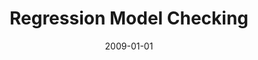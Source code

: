 ---
title: "Regression Model Checking"
date: 2009-01-01
venue: "25th IEEE International Conference on Software Maintenance (ICSM 2009), September 20-26, 2009, Edmonton, Alberta, Canada"
paperurl: https://doi.org/10.1109/ICSM.2009.5306334
authors: "Guowei Yang, Matthew B Dwyer and Gregg Rothermel"
awards: ""
---